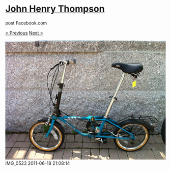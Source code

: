 # [John Henry Thompson](../README.md)
post Facebook.com

[< Previous](2011-06-18-6.md) [Next >](2011-06-18-8.md)

[![](../media/2011-06-18/Bike-Ride-To-Art-Museum-IMG_0523.jpg)](../README.md)
IMG_0523
2011-06-18 21:08:14